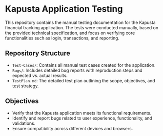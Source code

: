 # Kapusta Application Testing

This repository contains the manual testing documentation for the Kapusta financial tracking application.
The tests were conducted manually, based on the provided technical specification, and focus on verifying core functionalities such as login, transactions, and reporting.

## Repository Structure

- `Test-Cases/`: Contains all manual test cases created for the application.
- `Bugs/`: Includes detailed bug reports with reproduction steps and expected vs. actual results.
- `TestPlan.md`: The detailed test plan outlining the scope, objectives, and test strategy.

## Objectives
- Verify that the Kapusta application meets its functional requirements.
- Identify and report bugs related to user experience, functionality, and validations.
- Ensure compatibility across different devices and browsers.

